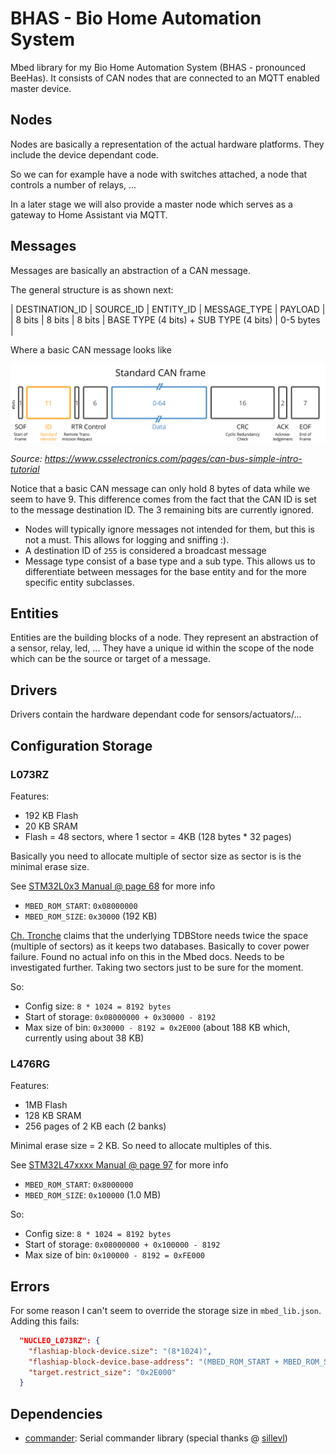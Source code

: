 # BHAS - Bio Home Automation System

Mbed library for my Bio Home Automation System (BHAS - pronounced BeeHas). It consists of CAN nodes that are connected to an MQTT enabled master device.

## Nodes

Nodes are basically a representation of the actual hardware platforms. They include the device dependant code.

So we can for example have a node with switches attached, a node that controls a number of relays, ...

In a later stage we will also provide a master node which serves as a gateway to Home Assistant via MQTT.

## Messages

Messages are basically an abstraction of a CAN message.

The general structure is as shown next:

| DESTINATION_ID | SOURCE_ID | ENTITY_ID | MESSAGE_TYPE                           | PAYLOAD |
| 8 bits         | 8 bits    | 8 bits    | BASE TYPE (4 bits) + SUB TYPE (4 bits) | 0-5 bytes |

Where a basic CAN message looks like

![CAN Format](./img/can-format.svg)

*Source: https://www.csselectronics.com/pages/can-bus-simple-intro-tutorial*

Notice that a basic CAN message can only hold 8 bytes of data while we seem to have 9. This difference comes from the fact that the CAN ID is set to the message destination ID. The 3 remaining bits are currently ignored.

* Nodes will typically ignore messages not intended for them, but this is not a must. This allows for logging and sniffing :).
* A destination ID of `255` is considered a broadcast message
* Message type consist of a base type and a sub type. This allows us to differentiate between messages for the base entity and for the more specific entity subclasses.

## Entities

Entities are the building blocks of a node. They represent an abstraction of a sensor, relay, led, ... They have a unique id within the scope of the node which can be the source or target of a message.

## Drivers

Drivers contain the hardware dependant code for sensors/actuators/...

## Configuration Storage

### L073RZ

Features:

* 192 KB Flash
* 20 KB SRAM
* Flash = 48 sectors, where 1 sector = 4KB (128 bytes * 32 pages)

Basically you need to allocate multiple of sector size as sector is is the minimal erase size.

See [STM32L0x3 Manual @ page 68](https://www.st.com/resource/en/reference_manual/rm0367-ultralowpower-stm32l0x3-advanced-armbased-32bit-mcus-stmicroelectronics.pdf) for more info

* `MBED_ROM_START`: `0x08000000`
* `MBED_ROM_SIZE`: `0x30000` (192 KB)

[Ch. Tronche](https://tronche.com/blog/2020/03/mbed-flashiap-tdbstore-and-stm32f4-internal-flash/) claims that the underlying TDBStore needs twice the space (multiple of sectors) as it keeps two databases. Basically to cover power failure. Found no actual info on this in the Mbed docs. Needs to be investigated further. Taking two sectors just to be sure for the moment.

So:

* Config size: `8 * 1024 = 8192 bytes`
* Start of storage: `0x08000000 + 0x30000 - 8192`
* Max size of bin: `0x30000 - 8192 = 0x2E000` (about 188 KB which, currently using about 38 KB)

### L476RG

Features:

* 1MB Flash
* 128 KB SRAM
* 256 pages of 2 KB each (2 banks)

Minimal erase size = 2 KB. So need to allocate multiples of this.

See [STM32L47xxxx Manual @ page 97](https://www.st.com/resource/en/reference_manual/rm0351-stm32l47xxx-stm32l48xxx-stm32l49xxx-and-stm32l4axxx-advanced-armbased-32bit-mcus-stmicroelectronics.pdf) for more info

* `MBED_ROM_START`: `0x8000000`
* `MBED_ROM_SIZE`: `0x100000` (1.0 MB)

So:

* Config size: `8 * 1024 = 8192 bytes`
* Start of storage: `0x08000000 + 0x100000 - 8192`
* Max size of bin: `0x100000 - 8192 = 0xFE000`

## Errors

For some reason I can't seem to override the storage size in `mbed_lib.json`. Adding this fails:

```json
  "NUCLEO_L073RZ": {
    "flashiap-block-device.size": "(8*1024)",
    "flashiap-block-device.base-address": "(MBED_ROM_START + MBED_ROM_SIZE - (8*1024))",
    "target.restrict_size": "0x2E000"
  }
```

## Dependencies

* [commander](https://github.com/BioBoost/mbed-commander): Serial commander library (special thanks @ [sillevl](https://github.com/sillevl))
